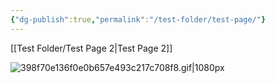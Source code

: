 ```yaml
---
{"dg-publish":true,"permalink":"/test-folder/test-page/"}
---
```


[[Test Folder/Test Page 2\|Test Page 2]]

<style> .container {font-family: sans-serif; text-align: center;} .button-wrapper button {z-index: 1;height: 40px; width: 100px; margin: 10px;padding: 5px;} .excalidraw .App-menu_top .buttonList { display: flex;} .excalidraw-wrapper { height: 800px; margin: 50px; position: relative;} :root[dir="ltr"] .excalidraw .layer-ui__wrapper .zen-mode-transition.App-menu_bottom--transition-left {transform: none;} </style><script src="https://cdn.jsdelivr.net/npm/react@17/umd/react.production.min.js"></script><script src="https://cdn.jsdelivr.net/npm/react-dom@17/umd/react-dom.production.min.js"></script><script type="text/javascript" src="https://cdn.jsdelivr.net/npm/@excalidraw/excalidraw@0/dist/excalidraw.production.min.js"></script><div id="Drawing_2023-12-02_1836.11.excalidraw.md1"></div><script>(function(){const InitialData={"type":"excalidraw","version":2,"source":"https://github.com/zsviczian/obsidian-excalidraw-plugin/releases/tag/2.0.4","elements":[{"type":"rectangle","version":85,"versionNonce":1802601027,"isDeleted":false,"id":"piyMkvsXtgihU0OKEp_dl","fillStyle":"solid","strokeWidth":1,"strokeStyle":"solid","roughness":0,"opacity":100,"angle":0,"x":-402,"y":17.5,"strokeColor":"#1e1e1e","backgroundColor":"transparent","width":107.82082868391791,"height":100.58894383316732,"seed":957441613,"groupIds":[],"frameId":null,"roundness":{"type":3},"boundElements":[{"id":"3dRRjOi_399PO5hR0LCGp","type":"arrow"}],"updated":1701542573185,"link":null,"locked":false},{"type":"text","version":86,"versionNonce":1664713165,"isDeleted":false,"id":"5NvGFkjG","fillStyle":"solid","strokeWidth":2,"strokeStyle":"solid","roughness":1,"opacity":100,"angle":0,"x":-389.1798404918512,"y":92.11990277819929,"strokeColor":"#1e1e1e","backgroundColor":"transparent","width":40.5522416709526,"height":15.121213778842144,"seed":2014238445,"groupIds":[],"frameId":null,"roundness":null,"boundElements":[],"updated":1701542573185,"link":null,"locked":false,"fontSize":6.574440773409628,"fontFamily":2,"text":"This is a thing\n","rawText":"This is a thing\n","textAlign":"left","verticalAlign":"top","containerId":null,"originalText":"This is a thing\n","lineHeight":1.15,"baseline":14},{"type":"arrow","version":1064,"versionNonce":529767747,"isDeleted":false,"id":"3dRRjOi_399PO5hR0LCGp","fillStyle":"solid","strokeWidth":1,"strokeStyle":"solid","roughness":0,"opacity":100,"angle":0,"x":-293.1930052000706,"y":73.64391597450302,"strokeColor":"#1e1e1e","backgroundColor":"transparent","width":128.96796961283752,"height":0.7781087821016149,"seed":1079996909,"groupIds":[],"frameId":null,"roundness":null,"boundElements":[],"updated":1701542574103,"link":null,"locked":false,"startBinding":{"elementId":"piyMkvsXtgihU0OKEp_dl","focus":0.12209970331734282,"gap":1},"endBinding":{"elementId":"2Mi1DhLc0IaAVbZVtbS3A","focus":0.012616593028963645,"gap":1.1522416657738859},"lastCommittedPoint":null,"startArrowhead":null,"endArrowhead":"triangle","points":[[0,0],[128.96796961283752,-0.7781087821016149]]},{"type":"diamond","version":494,"versionNonce":1503772717,"isDeleted":false,"id":"2Mi1DhLc0IaAVbZVtbS3A","fillStyle":"solid","strokeWidth":1,"strokeStyle":"solid","roughness":0,"opacity":100,"angle":0,"x":-162.69035584788952,"y":38.53821047491081,"strokeColor":"#1e1e1e","backgroundColor":"transparent","width":78.89328928091554,"height":69.0316281208011,"seed":96997923,"groupIds":[],"frameId":null,"roundness":null,"boundElements":[{"id":"3dRRjOi_399PO5hR0LCGp","type":"arrow"}],"updated":1701542573185,"link":null,"locked":false}],"appState":{"theme":"dark","viewBackgroundColor":"transparent","currentItemStrokeColor":"#1e1e1e","currentItemBackgroundColor":"transparent","currentItemFillStyle":"solid","currentItemStrokeWidth":1,"currentItemStrokeStyle":"solid","currentItemRoughness":0,"currentItemOpacity":100,"currentItemFontFamily":2,"currentItemFontSize":20,"currentItemTextAlign":"left","currentItemStartArrowhead":null,"currentItemEndArrowhead":"triangle","scrollX":491.3985332834869,"scrollY":941.6219512554267,"zoom":{"value":1},"currentItemRoundness":"sharp","gridSize":null,"gridColor":{"Bold":"#C9C9C9FF","Regular":"#EDEDEDFF"},"currentStrokeOptions":null,"previousGridSize":null,"frameRendering":{"enabled":true,"clip":true,"name":true,"outline":true}},"files":{}};InitialData.scrollToContent=true;App=()=>{const e=React.useRef(null),t=React.useRef(null),[n,i]=React.useState({width:void 0,height:void 0});return React.useEffect(()=>{i({width:t.current.getBoundingClientRect().width,height:t.current.getBoundingClientRect().height});const e=()=>{i({width:t.current.getBoundingClientRect().width,height:t.current.getBoundingClientRect().height})};return window.addEventListener("resize",e),()=>window.removeEventListener("resize",e)},[t]),React.createElement(React.Fragment,null,React.createElement("div",{className:"excalidraw-wrapper",ref:t},React.createElement(ExcalidrawLib.Excalidraw,{ref:e,width:n.width,height:n.height,initialData:InitialData,viewModeEnabled:!0,zenModeEnabled:!0,gridModeEnabled:!1})))},excalidrawWrapper=document.getElementById("Drawing_2023-12-02_1836.11.excalidraw.md1");ReactDOM.render(React.createElement(App),excalidrawWrapper);})();</script>
![398f70e136f0e0b657e493c217c708f8.gif|1080px](/img/user/398f70e136f0e0b657e493c217c708f8.gif)
